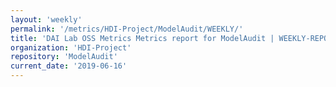 ```yaml
---
layout: 'weekly'
permalink: '/metrics/HDI-Project/ModelAudit/WEEKLY/'
title: 'DAI Lab OSS Metrics Metrics report for ModelAudit | WEEKLY-REPORT-2019-06-16'
organization: 'HDI-Project'
repository: 'ModelAudit'
current_date: '2019-06-16'
---
```

